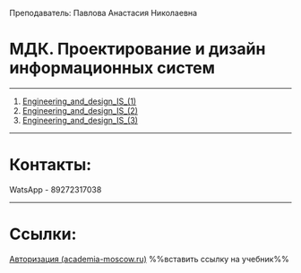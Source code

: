 Преподаватель: Павлова Анастасия Николаевна
# МДК. Проектирование и дизайн информационных систем
---
1. [Engineering_and_design_IS_(1)](Engineering_and_design_IS_(1).md)
2. [Engineering_and_design_IS_(2)](Engineering_and_design_IS_(2).md)
3. [Engineering_and_design_IS_(3)](Engineering_and_design_IS_(3).md)
---
# Контакты:
WatsApp - 89272317038

---
# Ссылки:
[Авторизация (academia-moscow.ru)](https://elearning.academia-moscow.ru/login/)
%%вставить ссылку на учебник%%

